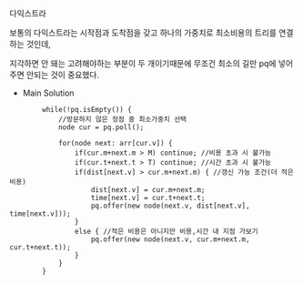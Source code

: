 다익스트라

보통의 다익스트라는 시작점과 도착점을 갖고 하나의 가중치로 최소비용의 트리를 연결하는 것인데,

지각하면 안 돼는 고려해야하는 부분이 두 개이기때문에 무조건 최소의 길만 pq에 넣어주면 안되는 것이 중요했다.

- Main Solution
```
        while(!pq.isEmpty()) {
			//방문하지 않은 정점 중 최소가중치 선택
			node cur = pq.poll();
			
			for(node next: arr[cur.v]) {
				if(cur.m+next.m > M) continue; //비용 초과 시 불가능
				if(cur.t+next.t > T) continue; //시간 초과 시 불가능
				if(dist[next.v] > cur.m+next.m) { //갱신 가능 조건(더 적은 비용)
					dist[next.v] = cur.m+next.m;
					time[next.v] = cur.t+next.t;
					pq.offer(new node(next.v, dist[next.v], time[next.v]));
				}
				else { //적은 비용은 아니지만 비용,시간 내 지점 가보기
					pq.offer(new node(next.v, cur.m+next.m, cur.t+next.t));
				}
			}
		}
```